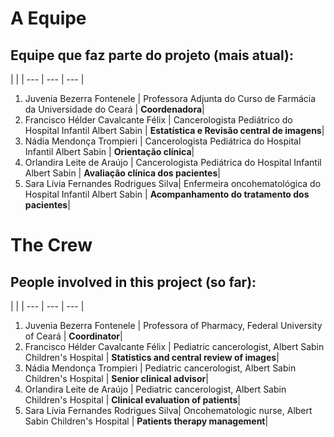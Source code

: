 # A Equipe

## Equipe que faz parte do projeto (mais atual):

 | | |
--- | --- | --- |
1. Juvenia Bezerra Fontenele | Professora Adjunta do Curso de Farmácia da Universidade do Ceará  | **Coordenadora**|
2. Francisco Hélder Cavalcante Félix | Cancerologista Pediátrico do Hospital Infantil Albert Sabin |  **Estatística e Revisão central de imagens**|
3. Nádia Mendonça Trompieri | Cancerologista Pediátrica do Hospital Infantil Albert Sabin |  **Orientação clínica**|
4. Orlandira Leite de Araújo | Cancerologista Pediátrica do Hospital Infantil Albert Sabin  | **Avaliação clínica dos pacientes**|
5. Sara Lívia Fernandes Rodrigues Silva| Enfermeira oncohematológica do Hospital Infantil Albert Sabin |  **Acompanhamento do tratamento dos pacientes**|

# The Crew

## People involved in this project (so far):

 | | |
--- | --- | --- |
1. Juvenia Bezerra Fontenele | Professora of Pharmacy, Federal University of Ceará  | **Coordinator**|
2. Francisco Hélder Cavalcante Félix | Pediatric cancerologist, Albert Sabin Children's Hospital |  **Statistics and central review of images**|
3. Nádia Mendonça Trompieri | Pediatric cancerologist, Albert Sabin Children's Hospital |  **Senior clinical advisor**|
4. Orlandira Leite de Araújo | Pediatric cancerologist, Albert Sabin Children's Hospital  | **Clinical evaluation of patients**|
5. Sara Lívia Fernandes Rodrigues Silva| Oncohematologic nurse, Albert Sabin Children's Hospital |  **Patients therapy management**|
